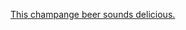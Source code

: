 ---
layout: post
wordpress_id: 175
wordpress_url: http://noesbueno.com/archives/175
date: '2007-01-13 14:43:38 -0600'
date_gmt: '2007-01-13 19:43:38 -0600'
body: |
  <p><a href="http://www.slashfood.com/2007/01/11/tiger-beer-produces-champagne-lager/">This champange beer sounds delicious.</a></p>
---